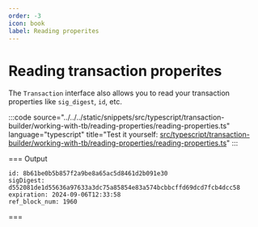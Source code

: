 ```yaml
---
order: -3
icon: book
label: Reading properites
---
```


# Reading transaction properites

The `Transaction` interface also allows you to read your transaction properties like `sig_digest`, `id`, etc.

:::code source="../../../static/snippets/src/typescript/transaction-builder/working-with-tb/reading-properties/reading-properties.ts" language="typescript" title="Test it yourself: [src/typescript/transaction-builder/working-with-tb/reading-properties/reading-properties.ts](https://stackblitz.com/github/openhive-network/wax-doc-snippets?file=src%2Ftypescript%2Ftransaction-builder%2Fworking-with-tb%2Freading-properties%2Freading-properties.ts&startScript=test-tb-working-with-tb-reading-properties)" :::

=== Output

```text
id: 8b61be0b5b857f2a9be8a65ac5d8461d2b091e30
sigDigest: d552081de1d55636a97633a3dc75a85854e83a574bcbbcffd69dcd7fcb4dcc58
expiration: 2024-09-06T12:33:58
ref_block_num: 1960
```

===
